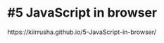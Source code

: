 <h1>#5 JavaScript in browser </h1>

 </h1> https://kiirrusha.github.io/5-JavaScript-in-browser/  </h1>
